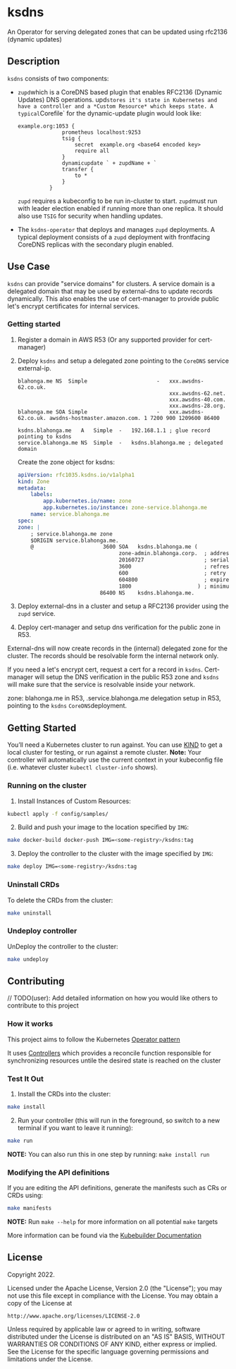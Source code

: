 # ksdns

An Operator for serving delegated zones that can be updated using rfc2136 (dynamic updates)


## Description

`ksdns` consists of two components: 

* `zupd`which is a CoreDNS based plugin that enables RFC2136 (Dynamic Updates) DNS operations. upd` stores it's state in Kubernetes and have a controller and a *Custom Resource* which keeps state. A typical `Corefile` for the dynamic-update plugin would look like:

  ```Corefile
  example.org:1053 {
				prometheus localhost:9253
				tsig {
					secret  example.org <base64 encoded key>
					require all
				}
				dynamicupdate ` + zupdName + `
				transfer {
					to * 
				}
			}
  ```
  `zupd` requires a kubeconfig to be run in-cluster to start. `zupd`must run with leader election enabled if running more than one replica. It should also use `TSIG` for security when handling updates.
  
* The `ksdns-operator` that deploys and manages `zupd` deployments. A typical deployment consists of a `zupd` deployment with frontfacing CoreDNS replicas with the secondary plugin enabled.

## Use Case

`ksdns` can provide "service domains" for clusters. A service domain is a delegated domain that may be used by external-dns to update records dynamically. This also enables the use of cert-manager to provide public let's encrypt certificates for internal services.

### Getting started

1. Register a domain in AWS R53 (Or any supported provider for cert-manager)
2. Deploy `ksdns` and setup a delegated zone pointing to the `CoreDNS` service external-ip.

    ```zone
    blahonga.me NS  Simple                      -   xxx.awsdns-62.co.uk.
                                                    xxx.awsdns-62.net.
                                                    xxx.awsdns-40.com.
                                                    xxx.awsdns-28.org.
    blahonga.me SOA Simple                      -   xxx.awsdns-62.co.uk. awsdns-hostmaster.amazon.com. 1 7200 900 1209600 86400
    
    ksdns.blahonga.me   A   Simple  -   192.168.1.1 ; glue record pointing to ksdns
    service.blahonga.me NS  Simple  -   ksdns.blahonga.me ; delegated domain
    ```

    Create the zone object for ksdns:

    ```yaml
    apiVersion: rfc1035.ksdns.io/v1alpha1
    kind: Zone
    metadata:
        labels:
            app.kubernetes.io/name: zone
            app.kubernetes.io/instance: zone-service.blahonga.me
        name: service.blahonga.me
    spec:
    zone: |
        ; service.blahonga.me zone
        $ORIGIN service.blahonga.me.
        @                      3600 SOA   ksdns.blahonga.me (
                                    zone-admin.blahonga.corp.  ; address of responsible party
                                    20160727                   ; serial number, not used
                                    3600                       ; refresh period
                                    600                        ; retry period
                                    604800                     ; expire time
                                    1800                     ) ; minimum ttl
                              86400 NS    ksdns.blahonga.me.
    ```

3. Deploy external-dns in a cluster and setup a RFC2136 provider using the `zupd` service.
4. Deploy cert-manager and setup dns verification for the public zone in R53.

External-dns will now create records in the (internal) delegated zone for the cluster. The records should be resolvable form the internal network only.

If you need a let's encrypt cert, request a cert for a record in `ksdns`. Cert-manager will setup the DNS verification in the public R53 zone and `ksdns` will make sure that the service is resolvable inside your network.

zone: blahonga.me in R53, <cluster>.service.blahonga.me delegation setup in R53, pointing to the `ksdns` `CoreDNS`deployment.

## Getting Started

You’ll need a Kubernetes cluster to run against. You can use [KIND](https://sigs.k8s.io/kind) to get a local cluster for testing, or run against a remote cluster.
**Note:** Your controller will automatically use the current context in your kubeconfig file (i.e. whatever cluster `kubectl cluster-info` shows).

### Running on the cluster

1. Install Instances of Custom Resources:

```sh
kubectl apply -f config/samples/
```

2. Build and push your image to the location specified by `IMG`:
 
```sh
make docker-build docker-push IMG=<some-registry>/ksdns:tag
```
 
3. Deploy the controller to the cluster with the image specified by `IMG`:

```sh
make deploy IMG=<some-registry>/ksdns:tag
```

### Uninstall CRDs

To delete the CRDs from the cluster:

```sh
make uninstall
```

### Undeploy controller

UnDeploy the controller to the cluster:

```sh
make undeploy
```

## Contributing

// TODO(user): Add detailed information on how you would like others to contribute to this project

### How it works

This project aims to follow the Kubernetes [Operator pattern](https://kubernetes.io/docs/concepts/extend-kubernetes/operator/)

It uses [Controllers](https://kubernetes.io/docs/concepts/architecture/controller/)
which provides a reconcile function responsible for synchronizing resources untile the desired state is reached on the cluster

### Test It Out

1. Install the CRDs into the cluster:

```sh
make install
```

2. Run your controller (this will run in the foreground, so switch to a new terminal if you want to leave it running):

```sh
make run
```

**NOTE:** You can also run this in one step by running: `make install run`

### Modifying the API definitions

If you are editing the API definitions, generate the manifests such as CRs or CRDs using:

```sh
make manifests
```

**NOTE:** Run `make --help` for more information on all potential `make` targets

More information can be found via the [Kubebuilder Documentation](https://book.kubebuilder.io/introduction.html)

## License

Copyright 2022.

Licensed under the Apache License, Version 2.0 (the "License");
you may not use this file except in compliance with the License.
You may obtain a copy of the License at

    http://www.apache.org/licenses/LICENSE-2.0

Unless required by applicable law or agreed to in writing, software
distributed under the License is distributed on an "AS IS" BASIS,
WITHOUT WARRANTIES OR CONDITIONS OF ANY KIND, either express or implied.
See the License for the specific language governing permissions and
limitations under the License.

